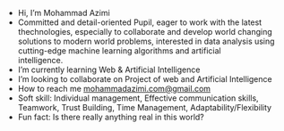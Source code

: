- Hi, I’m Mohammad Azimi
- Committed and detail-oriented Pupil, eager to work with the latest thechnologies, especially to collaborate and develop world changing solutions to modern world problems, interested in data analysis using cutting-edge machine learning algorithms and artificial     
  intelligence.
- I’m currently learning Web & Artificial Intelligence
- I’m looking to collaborate on Project of web and Artificial Intelligence
- How to reach me mohammadazimi.com@gmail.com
- Soft skill: Individual management, Effective communication skills, Teamwork, Trust Building, Time Management, Adaptability/Flexibility
- Fun fact: Is there really anything real in this world?

<!---
M0hammadAzimi/M0hammadAzimi is a ✨ special ✨ repository because its `README.md` (this file) appears on your GitHub profile.
You can click the Preview link to take a look at your changes.
--->
